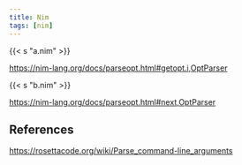 ```yaml
---
title: Nim
tags: [nim]
---
```


{{< s "a.nim" >}}

<https://nim-lang.org/docs/parseopt.html#getopt.i,OptParser>

{{< s "b.nim" >}}

<https://nim-lang.org/docs/parseopt.html#next,OptParser>

## References

<https://rosettacode.org/wiki/Parse_command-line_arguments>
